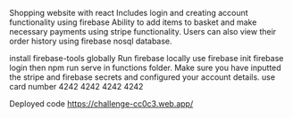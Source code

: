 Shopping website with react
Includes login and creating account functionality using firebase
Ability to add items to basket and make necessary payments using stripe functionality.
Users can also view their order history using firebase nosql database.


install firebase-tools globally
Run firebase locally
use firebase init
firebase login
then npm run serve in functions folder.
Make sure you have inputted the stripe and firebase secrets and configured your account details.
use card number 4242 4242 4242 4242

Deployed code
https://challenge-cc0c3.web.app/